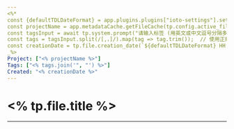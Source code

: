 ```yaml
---
<%* 
const {defaultTDLDateFormat} = app.plugins.plugins["ioto-settings"].settings;
const projectName = app.metadataCache.getFileCache(tp.config.active_file)?.frontmatter?.Project;
const tagsInput = await tp.system.prompt("请输入标签 (用英文或中文逗号分隔多个标签):");
const tags = tagsInput.split(/[,，]/).map(tag => tag.trim());  // 使用正则表达式同时处理中英文逗号
const creationDate = tp.file.creation_date(`${defaultTDLDateFormat} HH:mm`);
_%>
Project: ["<% projectName %>"]
Tags: ["<% tags.join('", "') %>"]
Created: "<% creationDate %>"
---
```


# <% tp.file.title %>
---

